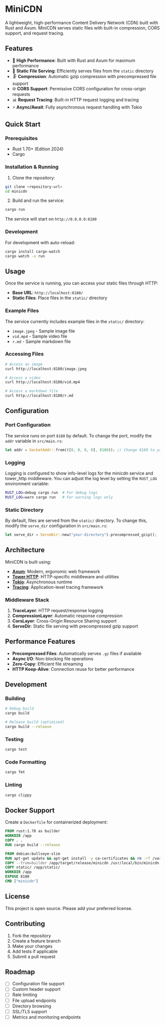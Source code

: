 # MiniCDN

A lightweight, high-performance Content Delivery Network (CDN) built with Rust and Axum. MiniCDN serves static files with built-in compression, CORS support, and request tracing.

## Features

- 🚀 **High Performance**: Built with Rust and Axum for maximum performance
- 📁 **Static File Serving**: Efficiently serves files from the `static` directory
- 🗜️ **Compression**: Automatic gzip compression with precompressed file support
- 🌐 **CORS Support**: Permissive CORS configuration for cross-origin requests
- 📊 **Request Tracing**: Built-in HTTP request logging and tracing
- ⚡ **Async/Await**: Fully asynchronous request handling with Tokio

## Quick Start

### Prerequisites

- Rust 1.70+ (Edition 2024)
- Cargo

### Installation & Running

1. Clone the repository:
```bash
git clone <repository-url>
cd minicdn
```

2. Build and run the service:
```bash
cargo run
```

The service will start on `http://0.0.0.0:8180`

### Development

For development with auto-reload:
```bash
cargo install cargo-watch
cargo watch -x run
```

## Usage

Once the service is running, you can access your static files through HTTP:

- **Base URL**: `http://localhost:8180/`
- **Static Files**: Place files in the `static/` directory

### Example Files

The service currently includes example files in the `static/` directory:
- `image.jpeg` - Sample image file
- `vid.mp4` - Sample video file  
- `r.md` - Sample markdown file

### Accessing Files

```bash
# Access an image
curl http://localhost:8180/image.jpeg

# Access a video
curl http://localhost:8180/vid.mp4

# Access a markdown file
curl http://localhost:8180/r.md
```

## Configuration

### Port Configuration

The service runs on port `8180` by default. To change the port, modify the `addr` variable in `src/main.rs`:

```rust
let addr = SocketAddr::from(([0, 0, 0, 0], 8180)); // Change 8180 to your desired port
```

### Logging

Logging is configured to show info-level logs for the minicdn service and tower_http middleware. You can adjust the log level by setting the `RUST_LOG` environment variable:

```bash
RUST_LOG=debug cargo run  # For debug logs
RUST_LOG=warn cargo run   # For warning logs only
```

### Static Directory

By default, files are served from the `static/` directory. To change this, modify the `serve_dir` configuration in `src/main.rs`:

```rust
let serve_dir = ServeDir::new("your-directory").precompressed_gzip();
```

## Architecture

MiniCDN is built using:

- **[Axum](https://github.com/tokio-rs/axum)**: Modern, ergonomic web framework
- **[Tower HTTP](https://github.com/tower-rs/tower-http)**: HTTP-specific middleware and utilities
- **[Tokio](https://tokio.rs/)**: Asynchronous runtime
- **[Tracing](https://github.com/tokio-rs/tracing)**: Application-level tracing framework

### Middleware Stack

1. **TraceLayer**: HTTP request/response logging
2. **CompressionLayer**: Automatic response compression
3. **CorsLayer**: Cross-Origin Resource Sharing support
4. **ServeDir**: Static file serving with precompressed gzip support

## Performance Features

- **Precompressed Files**: Automatically serves `.gz` files if available
- **Async I/O**: Non-blocking file operations
- **Zero-Copy**: Efficient file streaming
- **HTTP Keep-Alive**: Connection reuse for better performance

## Development

### Building

```bash
# Debug build
cargo build

# Release build (optimized)
cargo build --release
```

### Testing

```bash
cargo test
```

### Code Formatting

```bash
cargo fmt
```

### Linting

```bash
cargo clippy
```

## Docker Support

Create a `Dockerfile` for containerized deployment:

```dockerfile
FROM rust:1.70 as builder
WORKDIR /app
COPY . .
RUN cargo build --release

FROM debian:bullseye-slim
RUN apt-get update && apt-get install -y ca-certificates && rm -rf /var/lib/apt/lists/*
COPY --from=builder /app/target/release/minicdn /usr/local/bin/minicdn
COPY static/ /app/static/
WORKDIR /app
EXPOSE 8180
CMD ["minicdn"]
```

## License

This project is open source. Please add your preferred license.

## Contributing

1. Fork the repository
2. Create a feature branch
3. Make your changes
4. Add tests if applicable
5. Submit a pull request

## Roadmap

- [ ] Configuration file support
- [ ] Custom header support
- [ ] Rate limiting
- [ ] File upload endpoints
- [ ] Directory browsing
- [ ] SSL/TLS support
- [ ] Metrics and monitoring endpoints
